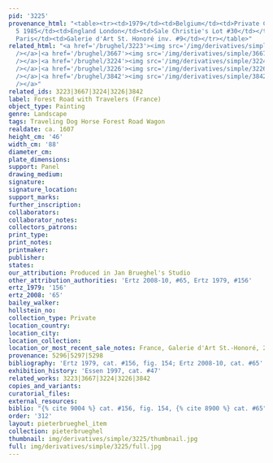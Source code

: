 ```yaml
---
pid: '3225'
provenance_html: "<table><tr><td>1979</td><td>Belgium</td><td>Private Collection</td></tr><tr><td>Jul
  5 1985</td><td>England London</td><td>Sale Christie's Lot #30</td></tr><tr><td>1985</td><td>France
  Paris</td><td>Galerie d'Art St. Honoré inv. #9</td></tr></table>"
related_html: "<a href='/brughel/3223'><img src='/img/derivatives/simple/3223/thumbnail.jpg'
  /></a>|<a href='/brughel/3667'><img src='/img/derivatives/simple/3667/thumbnail.jpg'
  /></a>|<a href='/brughel/3224'><img src='/img/derivatives/simple/3224/thumbnail.jpg'
  /></a>|<a href='/brughel/3226'><img src='/img/derivatives/simple/3226/thumbnail.jpg'
  /></a>|<a href='/brughel/3842'><img src='/img/derivatives/simple/3842/thumbnail.jpg'
  /></a>"
related_ids: 3223|3667|3224|3226|3842
label: Forest Road with Travelers (France)
object_type: Painting
genre: Landscape
tags: Traveling Dog Horse Forest Road Wagon
realdate: ca. 1607
height_cm: '46'
width_cm: '88'
diameter_cm: 
plate_dimensions: 
support: Panel
drawing_medium: 
signature: 
signature_location: 
support_marks: 
further_inscription: 
collaborators: 
collaborator_notes: 
collectors_patrons: 
print_type: 
print_notes: 
printmaker: 
publisher: 
states: 
our_attribution: Produced in Jan Brueghel's Studio
other_attribution_authorities: 'Ertz 2008-10, #65, Ertz 1979, #156'
ertz_1979: '156'
ertz_2008: '65'
bailey_walker: 
hollstein_no: 
collection_type: Private
location_country: 
location_city: 
location_collection: 
location_or_most_recent_sale_notes: France, Galerie d'Art St.-Honoré, 2012
provenance: 5296|5297|5298
bibliography: 'Ertz 1979, cat. #156, fig. 154; Ertz 2008-10, cat. #65'
exhibition_history: 'Essen 1997, cat. #47'
related_works: 3223|3667|3224|3226|3842
copies_and_variants: 
curatorial_files: 
external_resources: 
biblio: "{% cite 9004 %} cat. #156, fig. 154, {% cite 8900 %} cat. #65"
order: '312'
layout: pieterbrueghel_item
collection: pieterbrueghel
thumbnail: img/derivatives/simple/3225/thumbnail.jpg
full: img/derivatives/simple/3225/full.jpg
---
```

